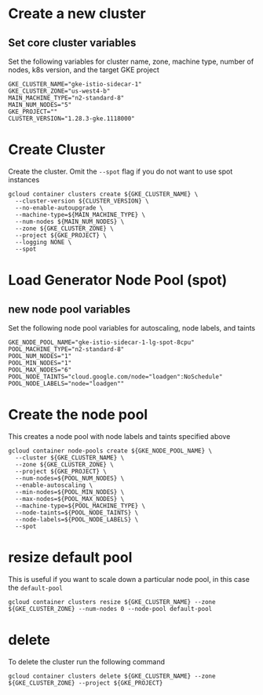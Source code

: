 # Create a new cluster

## Set core cluster variables

Set the following variables for cluster name, zone, machine type, number of nodes, k8s version, and the target GKE project
```
GKE_CLUSTER_NAME="gke-istio-sidecar-1"
GKE_CLUSTER_ZONE="us-west4-b"
MAIN_MACHINE_TYPE="n2-standard-8"
MAIN_NUM_NODES="5"
GKE_PROJECT=""
CLUSTER_VERSION="1.28.3-gke.1118000"
```

# Create Cluster

Create the cluster. Omit the `--spot` flag if you do not want to use spot instances
```
gcloud container clusters create ${GKE_CLUSTER_NAME} \
  --cluster-version ${CLUSTER_VERSION} \
  --no-enable-autoupgrade \
  --machine-type=${MAIN_MACHINE_TYPE} \
  --num-nodes ${MAIN_NUM_NODES} \
  --zone ${GKE_CLUSTER_ZONE} \
  --project ${GKE_PROJECT} \
  --logging NONE \
  --spot
```

# Load Generator Node Pool (spot)

## new node pool variables

Set the following node pool variables for autoscaling, node labels, and taints
```
GKE_NODE_POOL_NAME="gke-istio-sidecar-1-lg-spot-8cpu"
POOL_MACHINE_TYPE="n2-standard-8"
POOL_NUM_NODES="1"
POOL_MIN_NODES="1"
POOL_MAX_NODES="6"
POOL_NODE_TAINTS="cloud.google.com/node="loadgen":NoSchedule"
POOL_NODE_LABELS="node="loadgen""
```

# Create the node pool

This creates a node pool with node labels and taints specified above
```
gcloud container node-pools create ${GKE_NODE_POOL_NAME} \
  --cluster ${GKE_CLUSTER_NAME} \
  --zone ${GKE_CLUSTER_ZONE} \
  --project ${GKE_PROJECT} \
  --num-nodes=${POOL_NUM_NODES} \
  --enable-autoscaling \
  --min-nodes=${POOL_MIN_NODES} \
  --max-nodes=${POOL_MAX_NODES} \
  --machine-type=${POOL_MACHINE_TYPE} \
  --node-taints=${POOL_NODE_TAINTS} \
  --node-labels=${POOL_NODE_LABELS} \
  --spot
```

# resize default pool

This is useful if you want to scale down a particular node pool, in this case the `default-pool`
```
gcloud container clusters resize ${GKE_CLUSTER_NAME} --zone ${GKE_CLUSTER_ZONE} --num-nodes 0 --node-pool default-pool
```

# delete

To delete the cluster run the following command
```
gcloud container clusters delete ${GKE_CLUSTER_NAME} --zone ${GKE_CLUSTER_ZONE} --project ${GKE_PROJECT}
```